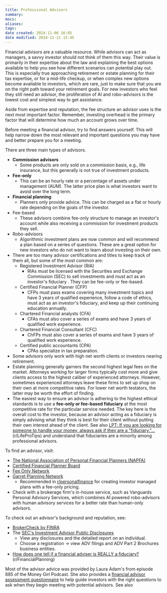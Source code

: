 ```yaml
---
title: Professional Advisors
summary: 
mocs: 
aliases: 
tags: 
date created: 2024-11-06 16:05
date modified: 2024-11-11 15:45
---
```

Financial advisors are a valuable resource. While advisors can act as managers, a savvy investor should not think of them this way. Their value is primarily in their expertise about the law and explaining the best options available to help you see how different scenarios can potential play out. This is especially true approaching retirement or estate planning for their tax expertise, or for a mid-life checkup, or when complex new options become available to investors, which are rare, just to make sure that you are on the right path toward your retirement goals. For new investors who feel they still need an advisor, the proliferation of AI and robo-advisors is the lowest cost and simplest way to get assistance. 

Aside from expertise and reputation, the fee structure an advisor uses is the next most important factor. Remember, investing overhead is the primary factor that will determine how much an account grows over time.

Before meeting a financial advisor, try to find answers yourself. This will help narrow down the most relevant and important questions you may have and better prepare you for a meeting.

There are three main types of advisors.

- **Commission advisors**
	- Some products are only sold on a commission basis, e.g., life insurance, but this generally is not true of investment products.
- **Fee-only**
	- This can be an hourly rate or a percentage of assets under management (AUM). The latter price plan is what investors want to avoid over the long term.
- **Financial planning**
	- Planners only provide advice. This can be charged as a flat or hourly rate depending on the goals of the investor.
- Fee-based
	- These advisors combine fee-only structure to manage an investor's account while also receiving a commission for investment products they sell.
- Robo-advisors
	- Algorithmic investment plans are now common and will recommend a plan based on a series of questions. These are a great option for new investors who do not want to learn about investing on their own.
- There are too many advisor certifications and titles to keep track of them all, but some of the most common are:
	- Registered Investment Advisor (RIA)
		- RIAs must be licensed with the Securities and Exchange Commission (SEC) to sell investments and must act as an investor's fiduciary <!-- #update_with_instant_preview -->. They can be fee-only or fee-based.
	- Certified Financial Planner (CFP)
		- CFPs must pass exams covering many investment topics and have 3 years of qualified experience, follow a code of ethics, must act as an investor's fiduciary, and keep up their continuing education annually.
	- Chartered Financial analysts (CFA)
		- CFAs must also cover a series of exams and have 3 years of qualified work experience. 
	- Chartered Financial Consultant (CFC) 
		- ChFPs must also cover a series of exams and have 3 years of qualified work experience.
	- Certified public accountants (CPA)
		- CPAs specialize in tax preparation.
- Some advisors only work with high net worth clients or investors nearing retirement.
- Estate planning generally garners the second highest legal fees on the market. Attorneys working for larger firms typically cost more and give clients access to the highest caliber of experienced attorneys. However, sometimes experienced attorneys leave these firms to set up shop on their own at more competitive rates. For lower net worth testators, the latter may be worth the effort of finding.
- The easiest way to ensure an advisor is adhering to the highest ethical standards is to use a **fee-only or fee-based fiduciary**<!-- #update_with_instant_preview --> at the most competitive rate for the particular service needed. The key here is the overall cost to the investor, because an advisor acting as a fiduciary is simply advising what they think is best for their client without putting their own interest ahead of the client. See also [LPT: If you are looking for someone to handle your money, always ask if they are a "fiduciary."...](https://www.reddit.com/r/LifeProTips/comments/utur14/comment/i9btcid/) (r/LifeProTips) and understand that fiduciaries are a minority among professional advisors.

To find an advisor, visit:

- [The National Association of Personal Financial Planners (NAPFA)](https://www.napfa.org/)
- [Certified Financial Planner Board](https://www.cfp.net/)
- [Fee Only Network](https://www.feeonlynetwork.com/)
- [Garret Planning Network](https://directory.garrettplanningnetwork.com/search-member-profiles)
	- Recommended in [r/personalfinance](https://www.reddit.com/r/personalfinance/comments/12ustib/how_do_i_find_a_great_feeonly_financial_planner/) for creating investor managed plans with a fee-only pricing.
- Check with a brokerage firm's in-house service, such as Vanguards Personal Advisory Services, which combines AI powered robo-advisors with human advisory services for a better rate than human-only advisors.

To check out an advisor's background and reputation, see:

- [BrokerCheck by FINRA](https://brokercheck.finra.org/)
- The [SEC's Investment Advisor Public Disclosures](https://adviserinfo.sec.gov/)
	- View any disclosures and the detailed report on an individual.
	- Choose a registration -> view ADV filings and ADV Part 2 Brochures business entities.
- [How does one tell if a financial adviser is REALLY a fiduciary?](https://www.reddit.com/r/FinancialPlanning/comments/18h4dis/comment/kd8jrmh/) (r/FinancialPlanning)

Most of the advisor advice was provided by Laura Adam's from episode 885 of the Money Girl Podcast. She also provides a [financial advisor assessment questionnaire](https://lauradadams.com/freebies) to help guide investors with the right questions to ask when they begin meeting with potential advisors. See also 
